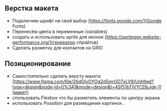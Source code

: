 ## Верстка макета
- Подключим шрифт на свой выбор [https://fonts.google.com/](Google Fonts)      
- Перенесём цвета в переменные (variables)     
- создать и использовать sprite для иконок [https://spritegen.website-performance.org/](генератор спрайтов)      
- Сделать разметку для контактов на GRID   

## Позиционирование
- Самостоятельно сделать версту макета [https://www.figma.com/file/26dGlyOYOg2d5mrGD7xLV9/Untitled?type=design&node-id=0%3A1&mode=design&t=4Sf51bTIVYCDbJgk-1](макет)
- спользовать Flexbox что бы разметить элементы по центру экрана  
- использовать Possition для размещения картинок .